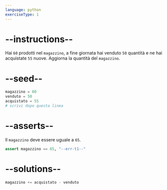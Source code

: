```yaml
---
language: python
exerciseType: 1
---
```


# --instructions--

Hai `60` prodotti nel `magazzino`, a fine giornata hai venduto `50` quantità e ne hai acquistate `55` nuove.
Aggiorna la quantità del `magazzino`.

# --seed--

```python
magazzino = 60
venduto = 50
acquistato = 55
# scrivi dopo questa linea
```

# --asserts--

Il `magazzino` deve essere uguale a `65`.

```python
assert magazzino == 65, "--err-t1--"
```

# --solutions--

```python
magazzino += acquistato - venduto
```

